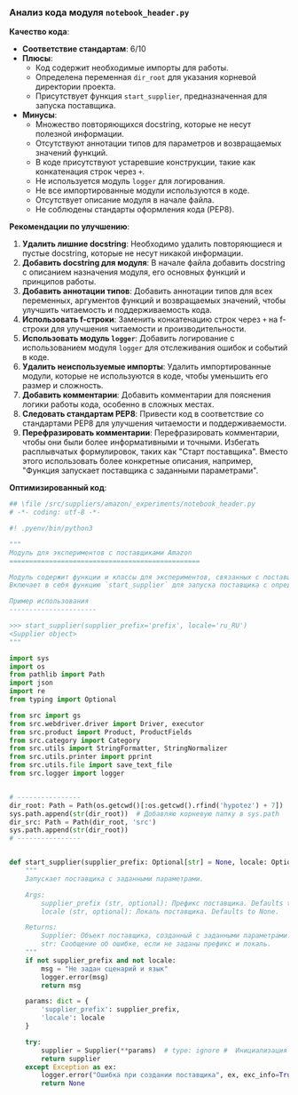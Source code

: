 ### **Анализ кода модуля `notebook_header.py`**

**Качество кода**:
- **Соответствие стандартам**: 6/10
- **Плюсы**:
    - Код содержит необходимые импорты для работы.
    - Определена переменная `dir_root` для указания корневой директории проекта.
    - Присутствует функция `start_supplier`, предназначенная для запуска поставщика.
- **Минусы**:
    - Множество повторяющихся docstring, которые не несут полезной информации.
    - Отсутствуют аннотации типов для параметров и возвращаемых значений функций.
    - В коде присутствуют устаревшие конструкции, такие как конкатенация строк через `+`.
    - Не используется модуль `logger` для логирования.
    - Не все импортированные модули используются в коде.
    - Отсутствует описание модуля в начале файла.
    - Не соблюдены стандарты оформления кода (PEP8).

**Рекомендации по улучшению**:

1.  **Удалить лишние docstring**: Необходимо удалить повторяющиеся и пустые docstring, которые не несут никакой информации.
2.  **Добавить docstring для модуля**: В начале файла добавить docstring с описанием назначения модуля, его основных функций и принципов работы.
3.  **Добавить аннотации типов**: Добавить аннотации типов для всех переменных, аргументов функций и возвращаемых значений, чтобы улучшить читаемость и поддерживаемость кода.
4.  **Использовать f-строки**: Заменить конкатенацию строк через `+` на f-строки для улучшения читаемости и производительности.
5.  **Использовать модуль `logger`**: Добавить логирование с использованием модуля `logger` для отслеживания ошибок и событий в коде.
6.  **Удалить неиспользуемые импорты**: Удалить импортированные модули, которые не используются в коде, чтобы уменьшить его размер и сложность.
7.  **Добавить комментарии**: Добавить комментарии для пояснения логики работы кода, особенно в сложных местах.
8.  **Следовать стандартам PEP8**: Привести код в соответствие со стандартами PEP8 для улучшения читаемости и поддерживаемости.
9.  **Перефразировать комментарии**: Перефразировать комментарии, чтобы они были более информативными и точными. Избегать расплывчатых формулировок, таких как "Старт поставщика". Вместо этого использовать более конкретные описания, например, "Функция запускает поставщика с заданными параметрами".

**Оптимизированный код**:

```python
## \file /src/suppliers/amazon/_experiments/notebook_header.py
# -*- coding: utf-8 -*-

#! .pyenv/bin/python3

"""
Модуль для экспериментов с поставщиками Amazon
================================================

Модуль содержит функции и классы для экспериментов, связанных с поставщиками Amazon.
Включает в себя функцию `start_supplier` для запуска поставщика с определенными параметрами.

Пример использования
----------------------

>>> start_supplier(supplier_prefix='prefix', locale='ru_RU')
<Supplier object>
"""

import sys
import os
from pathlib import Path
import json
import re
from typing import Optional

from src import gs
from src.webdriver.driver import Driver, executor
from src.product import Product, ProductFields
from src.category import Category
from src.utils import StringFormatter, StringNormalizer
from src.utils.printer import pprint
from src.utils.file import save_text_file
from src.logger import logger


# ----------------
dir_root: Path = Path(os.getcwd()[:os.getcwd().rfind('hypotez') + 7])
sys.path.append(str(dir_root))  # Добавляю корневую папку в sys.path
dir_src: Path = Path(dir_root, 'src')
sys.path.append(str(dir_root))
# ----------------


def start_supplier(supplier_prefix: Optional[str] = None, locale: Optional[str] = None):
    """
    Запускает поставщика с заданными параметрами.

    Args:
        supplier_prefix (str, optional): Префикс поставщика. Defaults to None.
        locale (str, optional): Локаль поставщика. Defaults to None.

    Returns:
        Supplier: Объект поставщика, созданный с заданными параметрами.
        str: Сообщение об ошибке, если не заданы префикс и локаль.
    """
    if not supplier_prefix and not locale:
        msg = "Не задан сценарий и язык"
        logger.error(msg)
        return msg

    params: dict = {
        'supplier_prefix': supplier_prefix,
        'locale': locale
    }

    try:
        supplier = Supplier(**params)  # type: ignore #  Инициализация класса Supplier не определена в данном коде
        return supplier
    except Exception as ex:
        logger.error("Ошибка при создании поставщика", ex, exc_info=True)
        return None